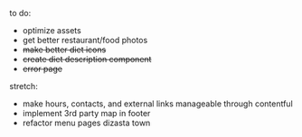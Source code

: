 to do:
- optimize assets
- get better restaurant/food photos
- ~~make better diet icons~~
- ~~create diet description component~~
- ~~error page~~

stretch:
- make hours, contacts, and external links manageable through contentful
- implement 3rd party map in footer
- refactor menu pages dizasta town